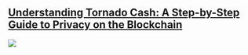 ## [ Understanding Tornado Cash: A Step-by-Step Guide to Privacy on the Blockchain ](https://medium.com/@bereketgebredingle/understanding-tornado-cash-a-step-by-step-guide-to-privacy-on-the-blockchain-3b54efec324f)

<img src="https://cdn-images-1.medium.com/v2/resize:fit:1600/1*wA-jWgsYq_Cb1lpng-EKwg.jpeg" />


